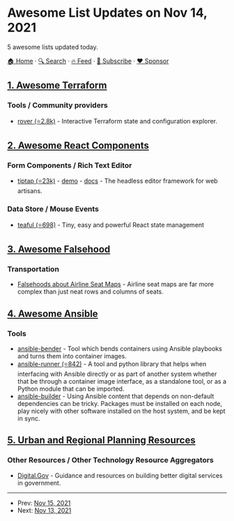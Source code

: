 # Awesome List Updates on Nov 14, 2021

5 awesome lists updated today.

[🏠 Home](/README.md) · [🔍 Search](https://www.trackawesomelist.com/search/) · [🔥 Feed](https://www.trackawesomelist.com/rss.xml) · [📮 Subscribe](https://trackawesomelist.us17.list-manage.com/subscribe?u=d2f0117aa829c83a63ec63c2f&id=36a103854c) · [❤️  Sponsor](https://github.com/sponsors/theowenyoung)



## [1. Awesome Terraform](/content/shuaibiyy/awesome-terraform/README.md)

### Tools / Community providers

*   [rover (⭐2.8k)](https://github.com/im2nguyen/rover) - Interactive Terraform state and configuration explorer.

## [2. Awesome React Components](/content/brillout/awesome-react-components/README.md)

### Form Components / Rich Text Editor

*   [tiptap (⭐23k)](https://github.com/ueberdosis/tiptap) - [demo](https://tiptap.dev/) - [docs](https://tiptap.dev/introduction) - The headless editor framework for web artisans.

### Data Store / Mouse Events

*   [teaful (⭐698)](https://github.com/teafuljs/teaful) - Tiny, easy and powerful React state management

## [3. Awesome Falsehood](/content/kdeldycke/awesome-falsehood/README.md)

### Transportation

*   [Falsehoods about Airline Seat Maps](https://duffel.com/blog/falsehoods-about-seat-maps) - Airline seat maps are far more complex than just neat rows and columns of seats.

## [4. Awesome Ansible](/content/ansible-community/awesome-ansible/README.md)

### Tools

*   [ansible-bender](https://ansible-community.github.io/ansible-bender/build/html/index.html) - Tool which bends containers using Ansible playbooks and turns them into container images.
*   [ansible-runner (⭐842)](https://github.com/ansible/ansible-runner) - A tool and python library that helps when interfacing with Ansible directly or as part of another system whether that be through a container image interface, as a standalone tool, or as a Python module that can be imported.
*   [ansible-builder](https://ansible-builder.readthedocs.io/en/latest/) - Using Ansible content that depends on non-default dependencies can be tricky. Packages must be installed on each node, play nicely with other software installed on the host system, and be kept in sync.

## [5. Urban and Regional Planning Resources](/content/APA-Technology-Division/urban-and-regional-planning-resources/README.md)

### Other Resources / Other Technology Resource Aggregators

*   [Digital.Gov](https://digital.gov/) - Guidance and resources on building better digital services in government.

---

- Prev: [Nov 15, 2021](/content/2021/11/15/README.md)
- Next: [Nov 13, 2021](/content/2021/11/13/README.md)